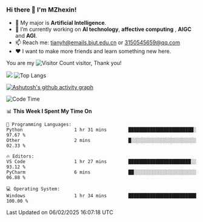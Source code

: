 ### Hi there 👋 I'm MZhexin!

- 💬 My major is **Artificial Intelligence**.
- 🔭 I’m currently working on **AI technology**, **affective computing** , **AIGC** and **AGI**.
- 📫 Reach me: <tianyh@emails.bjut.edu.cn> or <3150545659@qq.com>
- :heart: I want to make more friends and learn something new here.

You are my ![Visitor Count](https://profile-counter.glitch.me/MZhexin/count.svg) visitor, Thank you!

 ![](https://github-readme-stats.vercel.app/api?username=MZhexin&show_icons=true&theme=transparent) ![Top Langs](https://github-readme-stats.vercel.app/api/top-langs/?username=MZhexin&layout=compact&theme=tokyonight) 

[![Ashutosh's github activity graph](https://github-readme-activity-graph.vercel.app/graph?username=MZhexin)](https://github.com/ashutosh00710/github-readme-activity-graph)



<!--START_SECTION:waka-->
![Code Time](http://img.shields.io/badge/Code%20Time-288%20hrs%2018%20mins-blue)

📊 **This Week I Spent My Time On** 

```text
💬 Programming Languages: 
Python                   1 hr 31 mins        ████████████████████████░   97.67 % 
Other                    2 mins              █░░░░░░░░░░░░░░░░░░░░░░░░   02.33 % 

🔥 Editors: 
VS Code                  1 hr 27 mins        ███████████████████████░░   93.12 % 
PyCharm                  6 mins              ██░░░░░░░░░░░░░░░░░░░░░░░   06.88 % 

💻 Operating System: 
Windows                  1 hr 34 mins        █████████████████████████   100.00 % 
```


 Last Updated on 06/02/2025 16:07:18 UTC
<!--END_SECTION:waka-->


